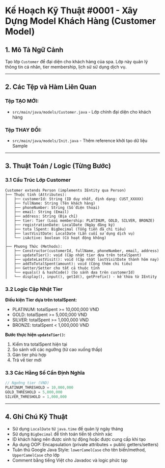 # Kế Hoạch Kỹ Thuật #0001 - Xây Dựng Model Khách Hàng (Customer Model)

## 1. Mô Tả Ngữ Cảnh

Tạo lớp `Customer` để đại diện cho khách hàng của spa. Lớp này quản lý thông tin cá nhân, tier membership, lịch sử sử dụng dịch vụ.

---

## 2. Các Tệp và Hàm Liên Quan

### Tệp TẠO MỚI:

- `src/main/java/models/Customer.java` - Lớp chính đại diện cho khách hàng

### Tệp THAY ĐỔI:

- `src/main/java/models/Init.java` - Thêm reference khởi tạo dữ liệu Sample

---

## 3. Thuật Toán / Logic (Từng Bước)

### 3.1 Cấu Trúc Lớp Customer

```
Customer extends Person (implements IEntity qua Person)
├── Thuộc tính (Attributes):
│   ├── customerId: String (ID duy nhất, định dạng: CUST_XXXXX)
│   ├── fullName: String (Tên khách hàng)
│   ├── phoneNumber: String (Số điện thoại)
│   ├── email: String (Email)
│   ├── address: String (Địa chỉ)
│   ├── tier: Tier (Loại membership: PLATINUM, GOLD, SILVER, BRONZE)
│   ├── registrationDate: LocalDate (Ngày đăng ký)
│   ├── tota lSpent: BigDecimal (Tổng tiền đã chi tiêu)
│   ├── lastVisitDate: LocalDate (Lần cuối sử dụng dịch vụ)
│   └── isActive: boolean (Có hoạt động không)
│
├── Phương Thức (Methods):
│   ├── Constructor(customerId, fullName, phoneNumber, email, address)
│   ├── updateTier(): void (Cập nhật tier dựa trên totalSpent)
│   ├── updateLastVisit(): void (Cập nhật lastVisitDate thành hôm nay)
│   ├── addToTotalSpent(amount): void (Cộng thêm chi tiêu)
│   ├── Getter/Setter cho tất cả thuộc tính
│   └── equals() & hashCode() (So sánh dựa trên customerId)
│   └── display(), input(), getId(), getPrefix() - kế thừa từ IEntity
```

### 3.2 Logic Cập Nhật Tier

**Điều kiện Tier dựa trên totalSpent:**

- PLATINUM: totalSpent >= 10,000,000 VND
- GOLD: totalSpent >= 5,000,000 VND
- SILVER: totalSpent >= 1,000,000 VND
- BRONZE: totalSpent < 1,000,000 VND

**Bước thực hiện `updateTier()`:**

1. Kiểm tra totalSpent hiện tại
2. So sánh với các ngưỡng (từ cao xuống thấp)
3. Gán tier phù hợp
4. Trả về tier mới

### 3.3 Các Hằng Số Cần Định Nghĩa

```java
// Ngưỡng tier (VND)
PLATINUM_THRESHOLD = 10,000,000
GOLD_THRESHOLD = 5,000,000
SILVER_THRESHOLD = 1,000,000
```

---

## 4. Ghi Chú Kỹ Thuật

- Sử dụng `LocalDate` từ `java.time` để quản lý ngày tháng
- Sử dụng `BigDecimal` để tính toán tiền tệ chính xác
- ID khách hàng nên được sinh tự động hoặc được cung cấp khi tạo
- Áp dụng OOP: Encapsulation (private attributes + public getters/setters)
- Tuân thủ Google Java Style: `lowerCamelCase` cho tên biến/method, `UpperCamelCase` cho lớp
- Comment bằng tiếng Việt cho Javadoc và logic phức tạp
